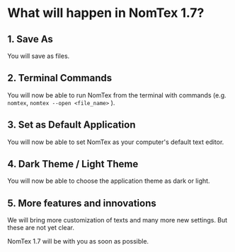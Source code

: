 # **What will happen in NomTex 1.7?**

## 1. Save As
   You will save as files.

## 2. Terminal Commands

   You will now be able to run NomTex from the terminal with commands (e.g. `nomtex`, `nomtex --open <file_name>` ).

## 3. Set as Default Application

   You will now be able to set NomTex as your computer's default text editor.

## 4. Dark Theme / Light Theme

   You will now be able to choose the application theme as dark or light.

## 5. More features and innovations
   We will bring more customization of texts and many more new settings. But these are not yet clear.

NomTex 1.7 will be with you as soon as possible.
